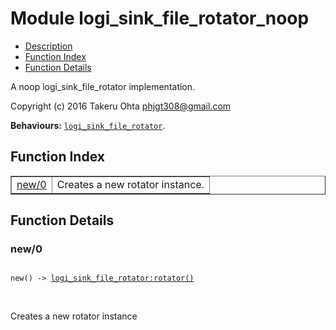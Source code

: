 

# Module logi_sink_file_rotator_noop #
* [Description](#description)
* [Function Index](#index)
* [Function Details](#functions)

A noop logi_sink_file_rotator implementation.

Copyright (c) 2016 Takeru Ohta <phjgt308@gmail.com>

__Behaviours:__ [`logi_sink_file_rotator`](logi_sink_file_rotator.md).

<a name="index"></a>

## Function Index ##


<table width="100%" border="1" cellspacing="0" cellpadding="2" summary="function index"><tr><td valign="top"><a href="#new-0">new/0</a></td><td>Creates a new rotator instance.</td></tr></table>


<a name="functions"></a>

## Function Details ##

<a name="new-0"></a>

### new/0 ###

<pre><code>
new() -&gt; <a href="logi_sink_file_rotator.md#type-rotator">logi_sink_file_rotator:rotator()</a>
</code></pre>
<br />

Creates a new rotator instance

